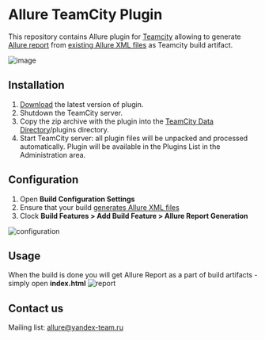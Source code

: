 # Allure TeamCity Plugin

This repository contains Allure plugin for [Teamcity](http://www.jetbrains.com/teamcity/) allowing to generate [Allure report](http://allure.qatools.ru) from [existing Allure XML files](https://github.com/allure-framework/allure-core/wiki#gathering-information-about-tests) as Teamcity build artifact.

![image](https://raw.github.com/allure-framework/allure-core/master/allure-dashboard.png)

## Installation

 1. [Download](https://github.com/allure-framework/allure-teamcity-plugin/releases/latest) the latest version of plugin.
 2. Shutdown the TeamCity server.
 3. Copy the zip archive with the plugin into the [TeamCity Data Directory](http://confluence.jetbrains.com/display/TCD8/TeamCity+Data+Directory)/plugins directory.
 4. Start TeamCity server: all plugin files will be unpacked and processed automatically. Plugin will be available in the Plugins List in the Administration area.

## Configuration

 1. Open **Build Configuration Settings**
 2. Ensure that your build [generates Allure XML files](https://github.com/allure-framework/allure-core/wiki#gathering-information-about-tests)
 3. Clock **Build Features > Add Build Feature > Allure Report Generation**

![configuration](https://raw.githubusercontent.com/allure-framework/allure-teamcity-plugin/master/img/allure-configuration.png)

## Usage

When the build is done you will get Allure Report as a part of build artifacts - simply open **index.html**
![report](https://raw.githubusercontent.com/allure-framework/allure-teamcity-plugin/master/img/allure-report.png)

## Contact us
Mailing list: [allure@yandex-team.ru](mailto:allure@yandex-team.ru)
